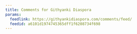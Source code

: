 ```yaml
---
title: Comments for Githyanki Diaspora
params:
  feedlink: https://githyankidiaspora.com/comments/feed/
  feedid: a6101d1974745365dff1f6208734f698
---
```

